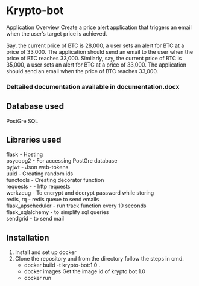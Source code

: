 # Krypto-bot
Application Overview
Create a price alert application that triggers an email when the user’s target price is
achieved.

Say, the current price of BTC is 28,000, a user sets an alert for BTC at a price of 33,000.
The application should send an email to the user when the price of BTC reaches 33,000.
Similarly, say, the current price of BTC is 35,000, a user sets an alert for BTC at a price of
33,000. The application should send an email when the price of BTC reaches 33,000.

### Deltailed documentation available in documentation.docx

## Database used
PostGre SQL

## Libraries used
flask - Hosting <br>
psycopg2 - For accessing PostGre database<br>
pyjwt - Json web-tokens<br>
uuid - Creating random ids<br>
functools - Creating decorator function<br>
requests - - http requests<br>
werkzeug - To encrypt and decrypt password while storing<br>
redis, rq - redis queue to send emails<br>
flask_apscheduler - run track function every 10 seconds<br>
flask_sqlalchemy - to simplify sql queries<br>
sendgrid - to send mail<br>


## Installation
1. Install and set up docker
2. Clone the repository and from the directory follow the steps in cmd.
     - docker build -t krypto-bot:1.0 .
     - docker images
     Get the image id of krypto bot 1.0
     - docker run <image-id>

  
